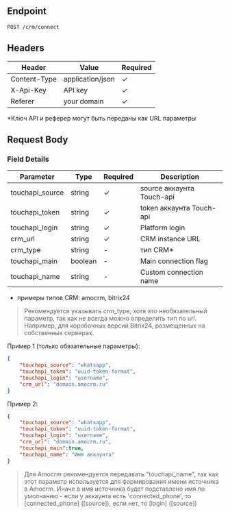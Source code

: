 ## Endpoint
`POST /crm/connect`

## Headers
| Header | Value | Required |
|--------|-------|----------|
| Content-Type | application/json | ✓ |
| X-Api-Key | API key | ✓ |
| Referer | your domain | ✓ |

*Ключ API и реферер могут быть переданы как URL параметры 

## Request Body

### Field Details
| Parameter | Type | Required | Description |
|-----------|------|----------|-------------|
| touchapi_source | string | ✓ | source аккаунта Touch-api |
| touchapi_token | string | ✓ | token аккаунта Touch-api |
| touchapi_login | string | ✓ | Platform login |
| crm_url | string | ✓ | CRM instance URL |
| crm_type | string | - | тип CRM* |
| touchapi_main | boolean | - | Main connection flag |
| touchapi_name | string | - | Custom connection name |
* примеры типов CRM: amocrm, bitrix24
> Рекомендуется указывать crm_type, хотя это необязательный параметр, так как не всегда можно определить тип по url. Например, для коробочных версий Bitrix24, размещенных на собственных серверах.


Пример 1 (только обязательные параметры):
```json
{
    "touchapi_source": "whatsapp",
    "touchapi_token": "uuid-token-format",
    "touchapi_login": "username",
    "crm_url": "domain.amocrm.ru"
}
```

Пример 2:
```json
{
    "touchapi_source": "whatsapp",
    "touchapi_token": "uuid-token-format",
    "touchapi_login": "username",
    "crm_url": "domain.amocrm.ru",
    "touchapi_main":true,
	"touchapi_name": "Имя аккаунта"
}
```
> Для Amocrm рекомендуется передавать "touchapi_name", так как этот параметр используется для формирования имени источника в Amocrm. Иначе в имя источника будет подставлено имя по умолчанию - если у аккаунта есть 'connected_phone', то [connected_phone] ([source]), если нет, то [login] ([source])